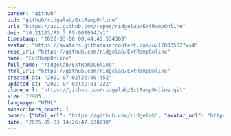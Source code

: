 ```yaml
---
parser: "github"
uid: "github/ridgelab/ExtRampOnline"
url: "https://api.github.com/repos/ridgelab/ExtRampOnline"
doi: "10.21203/RS.3.RS-908954/V1"
timestamp: "2022-03-06 00:44:45.534368"
avatar: "https://avatars.githubusercontent.com/u/12803582?v=4"
repo_url: "https://github.com/ridgelab/ExtRampOnline"
name: "ExtRampOnline"
full_name: "ridgelab/ExtRampOnline"
html_url: "https://github.com/ridgelab/ExtRampOnline"
created_at: "2021-07-02T22:00:45Z"
updated_at: "2021-07-02T22:01:22Z"
clone_url: "https://github.com/ridgelab/ExtRampOnline.git"
size: 22905
language: "HTML"
subscribers_count: 1
owner: {"html_url": "https://github.com/ridgelab", "avatar_url": "https://avatars.githubusercontent.com/u/12803582?v=4", "login": "ridgelab", "type": "User"}
date: "2025-05-03 14:26:47.638730"
---
```

